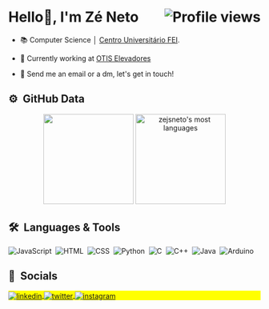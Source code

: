 <h1 align="left">Hello👋, I'm Zé Neto <img align="right" src="https://komarev.com/ghpvc/?username=zejsneto&color=yellow" alt="Profile views" /></h1>


- 📚 Computer Science │ [Centro Universitário FEI](https://portal.fei.edu.br/).

- 🔭 Currently working at [OTIS Elevadores](https://www.otis.com/pt/br) 

<!---- 👨‍💻 View my portfolio [zejsneto.com.br](https://devzeneto.com.br) -->

<!---- ▶️ Subscribe to my channel [youtube.com/c/zejsneto](https://www.youtube.com/channel/UC-9o0RA92kVofWX21cs1n2w) -->

- 💬 Send me an email or a dm, let's get in touch!

## ⚙️ &nbsp;GitHub Data
<div align="center">
<img height="180em" src="https://github-readme-stats.vercel.app/api?username=zejsneto&show_icons=true&theme=dark&include_all_commits=true&count_private=true"/>
<img height="180em" src="https://github-readme-stats.vercel.app/api/top-langs/?username=zejsneto&layout=compact&theme=dark" alt="zejsneto's most languages"/>
</div>

## 🛠 &nbsp;Languages & Tools
![JavaScript](https://img.shields.io/badge/-JavaScript-05122A?style=flat&logo=javascript)&nbsp;
![HTML](https://img.shields.io/badge/-HTML-05122A?style=flat&logo=HTML5)&nbsp;
![CSS](https://img.shields.io/badge/-CSS-05122A?style=flat&logo=CSS3&logoColor=1572B6)&nbsp;
![Python](https://img.shields.io/badge/-Python-05122A?style=flat&logo=python)&nbsp;
![C](https://img.shields.io/badge/-C-05122A?style=flat&logo=C)&nbsp;
![C++](https://img.shields.io/badge/-C++-05122A?style=flat&logo=c%2B%2B)&nbsp;
![Java](https://img.shields.io/badge/-Java-05122A?style=flat&logo=java)&nbsp;
![Arduino](https://img.shields.io/badge/-Arduino-05122A?style=flat&logo=arduino)&nbsp;
<!---
![Visual Studio Code](https://img.shields.io/badge/-Visual%20Studio%20Code-05122A?style=flat&logo=visual-studio-code&logoColor=007ACC)&nbsp;
![Git](https://img.shields.io/badge/-Git-05122A?style=flat&logo=git)&nbsp;
![GitHub](https://img.shields.io/badge/-GitHub-05122A?style=flat&logo=github)&nbsp;
![Markdown](https://img.shields.io/badge/-Markdown-05122A?style=flat&logo=markdown)&nbsp;
![PostgreSQL](https://img.shields.io/badge/-PostgreSQL-05122A?style=flat&logo=postgresql)&nbsp;
![SQLite](https://img.shields.io/badge/-SQLite-05122A?style=flat&logo=sqlite)&nbsp;
![Java](https://img.shields.io/badge/-Java-05122A?style=flat&logo=java)&nbsp;
![MYSQL](https://img.shields.io/badge/-MYSQL-05122A?style=flat&logo=mysql)&nbsp;
![PostgreSQL](https://img.shields.io/badge/-postgreSQL-05122A?style=flat&logo=postgresql)&nbsp;
![React](https://img.shields.io/badge/-React-05122A?style=flat&logo=react)&nbsp;
-->

## 📲 &nbsp;Socials

<p align="left" style="background:yellow">
<a href="https://linkedin.com/in/zejsneto" target="_blank">
  <img align="center" src="https://img.shields.io/badge/-zejsneto-05122A?style=flat&logo=linkedin" alt="linkedin"/>
</a> <!---
<a href="devzeneto.com.br" target="_blank">
  <img align="center" src="https://img.shields.io/badge/-zejsneto-05122A?style=flat&logo=codepen" alt="codepen"/>
</a> --> <!---
<a href="https://www.youtube.com/channel/UC-9o0RA92kVofWX21cs1n2w" target="_blank">
 <img align="center" src="https://img.shields.io/badge/-zejsneto-05122A?style=flat&logo=youtube" alt="youtube"/>
</a> -->
<a href="https://twitter.com/zejsneto" target="_blank">
  <img align="center" src="https://img.shields.io/badge/-zejsneto-05122A?style=flat&logo=twitter" alt="twitter"/>  
</a>
<a href="https://instagram.com/zejsneto" target="_blank">
 <img align="center" src="https://img.shields.io/badge/-zejsneto-05122A?style=flat&logo=instagram" alt="instagram"/>
</a>
</p>
